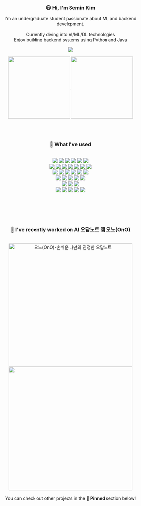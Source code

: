 <div align="center"> 

<!--![header](https://capsule-render.vercel.app/api?type=wave&color=FBBCBA&height=140&section=header&text=Hi!&fontColor=F6546A&fontSize=40&animation=fadeIn&fontAlignY=55&desc=%20)-->
### 😃 Hi, I'm Semin Kim 
I'm an undergraduate student passionate about ML and backend development.
<br><br>
Currently diving into AI/ML/DL technologies<br>
Enjoy building backend systems using Python and Java<br>
<br>
<img src="https://img.shields.io/badge/github%20pages-121013?style=for-the-badge&logo=github&logoColor=white">

<a href="https://github-readme-stats.vercel.app/api?username=semnisem&theme=dracula&show_icons=true">
  <img height=200 align="center" src="https://github-readme-stats.vercel.app/api?username=semnisem&theme=dracula&show_icons=true" />
</a>
<a href="https://github-readme-stats.vercel.app/api?username=semnisem&theme=dracula&show_icons=true">
  <img height=200 align="center" src="https://github-readme-stats.vercel.app/api/top-langs?username=semnisem&theme=dracula&langs_count=8" />
</a>
<br><br><br><br>

### 🧰 What I've used
<br>
<!-- - Languages <br> -->
<img src="https://img.shields.io/badge/python-3670A0?style=for-the-badge&logo=python&logoColor=ffdd54">
<img src="https://img.shields.io/badge/java-%23ED8B00.svg?style=for-the-badge&logo=openjdk&logoColor=white">
<!-- - Databases <br> -->
<img src="https://img.shields.io/badge/mysql-4479A1.svg?style=for-the-badge&logo=mysql&logoColor=white">
<img src="https://img.shields.io/badge/OracleSQL-F80000?style=for-the-badge&logo=oracle&logoColor=white">
<img src="https://img.shields.io/badge/Milvus-00A1EA.svg?style=for-the-badge&logo=Milvus&logoColor=white">
<img src="https://img.shields.io/badge/MongoDB-%234ea94b.svg?style=for-the-badge&logo=mongodb&logoColor=white">
<br>
<!-- - AI/ML/DL <br> -->
<img src="https://img.shields.io/badge/PyTorch-EE4C2C?style=for-the-badge&logo=pytorch&logoColor=white">
<img src="https://img.shields.io/badge/TensorFlow-FF6F00?style=for-the-badge&logo=tensorflow&logoColor=white">
<img src="https://img.shields.io/badge/scikit--learn-%23F7931E.svg?style=for-the-badge&logo=scikit-learn&logoColor=white">
<img src="https://img.shields.io/badge/numpy-%23013243.svg?style=for-the-badge&logo=numpy&logoColor=white">
<img src="https://img.shields.io/badge/pandas-%23150458.svg?style=for-the-badge&logo=pandas&logoColor=white">
<img src="https://img.shields.io/badge/YOLO--v11-111F68.svg?style=for-the-badge&logo=YOLO&logoColor=white">
<img src="https://img.shields.io/badge/Meta--sam-0467DF.svg?style=for-the-badge&logo=Meta&logoColor=white">
<br>
<!-- - Frameworks, Platforms and Libraries <br> -->
<img src="https://img.shields.io/badge/FastAPI-009688.svg?style=for-the-badge&logo=FastAPI&logoColor=white">
<img src="https://img.shields.io/badge/Spring-6DB33F.svg?style=for-the-badge&logo=Spring&logoColor=white">
<img src="https://img.shields.io/badge/Spring%20Boot-6DB33F.svg?style=for-the-badge&logo=Spring-Boot&logoColor=white">
<img src="https://img.shields.io/badge/flask-%23000.svg?style=for-the-badge&logo=flask&logoColor=white">
<img src="https://img.shields.io/badge/Docker-2496ED.svg?style=for-the-badge&logo=Docker&logoColor=white">
<img src="https://img.shields.io/badge/github%20actions-%232671E5.svg?style=for-the-badge&logo=githubactions&logoColor=white">
<br>
<!-- - OS/Servers -->
<img src="https://img.shields.io/badge/Linux-FCC624?style=for-the-badge&logo=linux&logoColor=black">
<img src="https://img.shields.io/badge/Ubuntu-E95420?style=for-the-badge&logo=ubuntu&logoColor=white">
<img src="https://img.shields.io/badge/Apache%20Tomcat-F8DC75.svg?style=for-the-badge&logo=Apache-Tomcat&logoColor=black">
<img src="https://img.shields.io/badge/uvicorn-%298729.svg?style=for-the-badge&logo=gunicorn&logoColor=white">
<img src="https://img.shields.io/badge/nginx-%23009639.svg?style=for-the-badge&logo=nginx&logoColor=white">
<br>
<!-- - Hosting/SaaS <br> -->
<img src="https://img.shields.io/badge/AWS-FF6F00.svg?style=for-the-badge&logo=amazon-aws&logoColor=white">
<img src="https://img.shields.io/badge/azure-%230072C6.svg?style=for-the-badge&logo=microsoftazure&logoColor=white">
<img src="https://img.shields.io/badge/GoogleCloud-%234285F4.svg?style=for-the-badge&logo=google-cloud&logoColor=white">
<br>
<!-- - Others <br> -->
<img src="https://img.shields.io/badge/git-%23F05033.svg?style=for-the-badge&logo=git&logoColor=white">
<img src="https://img.shields.io/badge/gitlab-%23181717.svg?style=for-the-badge&logo=gitlab&logoColor=white">
<img src="https://img.shields.io/badge/jira-%230A0FFF.svg?style=for-the-badge&logo=jira&logoColor=white">
<img src="https://img.shields.io/badge/Notion-000000?style=for-the-badge&logo=notion&logoColor=white">
<img src="https://img.shields.io/badge/figma-%23F24E1E.svg?style=for-the-badge&logo=figma&logoColor=white">
<br>

<br><br><br><br>

### 🔭 I've recently worked on AI 오답노트 앱 오노(OnO)
<br>
<a href="https://github.com/AI-SIP/.github/blob/main/profile/README.md" target="_blank">
  <img width=400 src="https://github.com/user-attachments/assets/ccc5ffcc-af26-4d33-af78-ba61189c236d" alt="오노(OnO)-손쉬운 나만의 진정한 오답노트"><br>
  <img width=400 src="https://github-readme-stats.vercel.app/api/pin/?username=AI-SIP&repo=OnO_AI_AND_SERVER" />
</a><br>
<br>
You can check out other projects in the <b>📌 Pinned</b> section below!<br>
<br>
<br>

<!-- ### 🔭 I've published
<a href="https://github.com/CapstoneDesign-SF/TimesNet-Light">
  <img width=400 src="https://github.com/user-attachments/assets/ea738732-d9ae-4a08-8697-4ae6d1fa9c7f"/><br>
  <img width=400 src="https://github-readme-stats.vercel.app/api/pin/?username=CapstoneDesign-SF&repo=TimesNet-Light" />
</a>
-->

</div>

<!--**semnisem/semnisem** is a ✨ _special_ ✨ repository because its `README.md` (this file) appears on your GitHub profile.
Here are some ideas to get you started:



<img src="https://img.shields.io/badge/스택이름-색상코드?style=for-the-badge&logo=로고명&logoColor=white">

  #### ✔️ My contribution graph
  [![Ashutosh's github activity graph](https://github-readme-activity-graph.vercel.app/graph?username=semin%Kim&theme=rogue)](https://github.com/semnisem/github-readme-activity-graph)
  <br><br>

- 🔭 I’m currently working on 
- 🌱 I’m currently learning Kubernets
- 👯 I’m looking to collaborate on ...
- 🤔 I’m looking for help with ...
- 💬 Ask me about ...
- 📫 How to reach me: ...
- 😄 Pronouns: ...
- ⚡ Fun fact: ...-->
